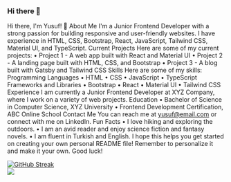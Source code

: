 ### Hi there 👋
<!-- <img src="https://images.hdqwalls.com/download/relaxing-place-4k-m9-1920x1080.jpg" alt="Alt text" title="Optional title"> -->

Hi there, I'm Yusuf! 👋
About Me
I'm a Junior Frontend Developer with a strong passion for building responsive and user-friendly websites. I have experience in HTML, CSS, Bootstrap, React, JavaScript, Tailwind CSS, Material UI, and TypeScript.
Current Projects
Here are some of my current projects:
•	Project 1 - A web app built with React and Material UI
•	Project 2 - A landing page built with HTML, CSS, and Bootstrap
•	Project 3 - A blog built with Gatsby and Tailwind CSS
Skills
Here are some of my skills:
Programming Languages
•	HTML
•	CSS
•	JavaScript
•	TypeScript
Frameworks and Libraries
•	Bootstrap
•	React
•	Material UI
•	Tailwind CSS
Experience
I am currently a Junior Frontend Developer at XYZ Company, where I work on a variety of web projects.
Education
•	Bachelor of Science in Computer Science, XYZ University
•	Frontend Development Certification, ABC Online School
Contact Me
You can reach me at yusuf@email.com or connect with me on LinkedIn.
Fun Facts
•	I love hiking and exploring the outdoors.
•	I am an avid reader and enjoy science fiction and fantasy novels.
•	I am fluent in Turkish and English.
I hope this helps you get started on creating your own personal README file! Remember to personalize it and make it your own. Good luck!



[![GitHub Streak](https://github-readme-streak-stats.herokuapp.com?user=Pars41&theme=dark&border_radius=10)](https://git.io/streak-stats)<br>
![](https://komarev.com/ghpvc/?username=your-github-Pars41)
